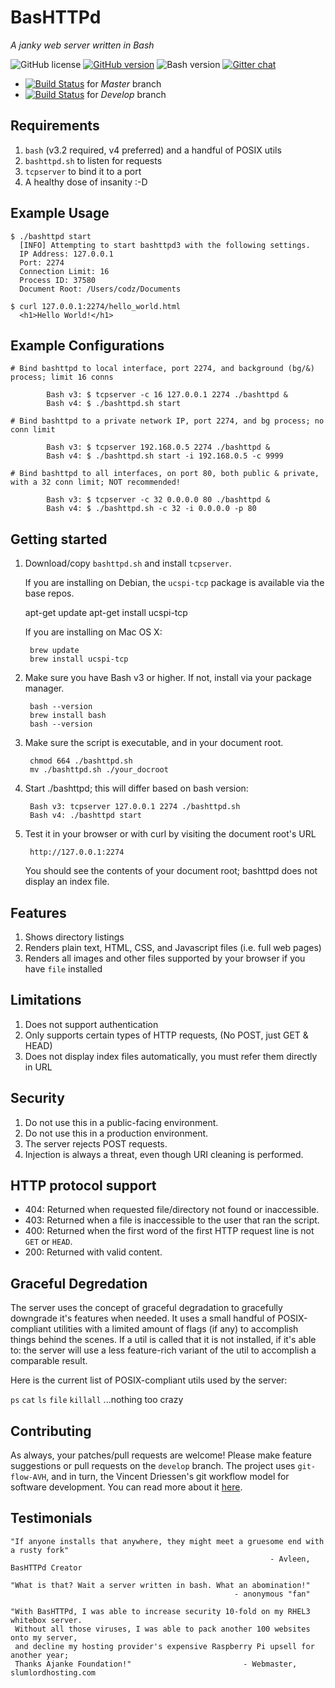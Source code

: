 # BasHTTPd
*A janky web server written in Bash*

![GitHub license](https://img.shields.io/badge/license-MIT-green.svg)
[![GitHub version](https://badge.fury.io/gh/AjankeFoundation%2Fbashttpd.svg)](https://badge.fury.io/gh/AjankeFoundation%2Fbashttpd)
![Bash version](https://img.shields.io/badge/bash-3.2+-green.svg)
[![Gitter chat](https://badges.gitter.im/gitterHQ/gitter.png)](https://gitter.im/AjankeFoundation/TurtleLair)

- [![Build Status](https://travis-ci.org/AjankeFoundation/bashttpd.svg?branch=master)](https://travis-ci.org/AjankeFoundation/bashttpd) for *Master* branch
- [![Build Status](https://travis-ci.org/AjankeFoundation/bashttpd.svg?branch=develop)](https://travis-ci.org/AjankeFoundation/bashttpd) for *Develop* branch

Requirements
-------------

   1. `bash` (v3.2 required, v4 preferred) and a handful of POSIX utils
   2. `bashttpd.sh` to listen for requests
   3. `tcpserver` to bind it to a port
   4. A healthy dose of insanity :-D
  
Example Usage
---------

    $ ./bashttpd start
      [INFO] Attempting to start bashttpd3 with the following settings.
      IP Address: 127.0.0.1
      Port: 2274
      Connection Limit: 16
      Process ID: 37580
      Document Root: /Users/codz/Documents

    $ curl 127.0.0.1:2274/hello_world.html
      <h1>Hello World!</h1>

Example Configurations
---------

	# Bind bashttpd to local interface, port 2274, and background (bg/&) process; limit 16 conns

        	Bash v3: $ tcpserver -c 16 127.0.0.1 2274 ./bashttpd &
        	Bash v4: $ ./bashttpd.sh start 
		
	# Bind bashttpd to a private network IP, port 2274, and bg process; no conn limit

        	Bash v3: $ tcpserver 192.168.0.5 2274 ./bashttpd &
        	Bash v4: $ ./bashttpd.sh start -i 192.168.0.5 -c 9999
		
	# Bind bashttpd to all interfaces, on port 80, both public & private, with a 32 conn limit; NOT recommended!

        	Bash v3: $ tcpserver -c 32 0.0.0.0 80 ./bashttpd &
        	Bash v4: $ ./bashttpd.sh -c 32 -i 0.0.0.0 -p 80

Getting started
----------------

  1. Download/copy `bashttpd.sh` and install `tcpserver`.
  
      If you are installing on Debian, the `ucspi-tcp` package is available via the base repos.

	  apt-get update
	  apt-get install ucspi-tcp

      If you are installing on Mac OS X:
      
          brew update
          brew install ucspi-tcp
          
  2. Make sure you have Bash v3 or higher. If not, install via your package manager.
  
          bash --version
          brew install bash
          bash --version
          
  3. Make sure the script is executable, and in your document root.
  
          chmod 664 ./bashttpd.sh
          mv ./bashttpd.sh ./your_docroot
  
  4. Start ./bashttpd; this will differ based on bash version:
  
          Bash v3: tcpserver 127.0.0.1 2274 ./bashttpd.sh
          Bash v4: ./bashttpd start

  5. Test it in your browser or with curl by visiting the document root's URL
  
          http://127.0.0.1:2274

     You should see the contents of your document root; bashttpd does not display an index file.
      
Features
---------

  1. Shows directory listings
  2. Renders plain text, HTML, CSS, and Javascript files (i.e. full web pages)
  3. Renders all images and other files supported by your browser if you have `file` installed

Limitations
------------

  1. Does not support authentication
  2. Only supports certain types of HTTP requests, (No POST, just GET & HEAD)
  3. Does not display index files automatically, you must refer them directly in URL

Security
--------

  1. Do not use this in a public-facing environment.
  2. Do not use this in a production environment.
  3. The server rejects POST requests.
  4. Injection is always a threat, even though URI cleaning is performed.

HTTP protocol support
---------------------

  - 404: Returned when requested file/directory not found or inaccessible.
  - 403: Returned when a file is inaccessible to the user that ran the script.
  - 400: Returned when the first word of the first HTTP request line is not `GET` or `HEAD`.
  - 200: Returned with valid content.
  
Graceful Degredation
----------

The server uses the concept of graceful degradation to gracefully downgrade it's features when needed. It uses a small handful of POSIX-compliant utilities with a limited amount of flags (if any) to accomplish things behind the scenes. If a util is called that it is not installed, if it's able to: the server will use a less feature-rich variant of the util to accomplish a comparable result.

Here is the current list of POSIX-compliant utils used by the server:

`ps`  `cat`  `ls`  `file`  `killall` ...nothing too crazy
  
Contributing
---------------------

As always, your patches/pull requests are welcome! Please make feature suggestions or pull requests on the `develop` branch. The project uses `git-flow-AVH`, and in turn, the Vincent Driessen's git workflow model for software development. You can read more about it [here](http://nvie.com/posts/a-successful-git-branching-model/).

Testimonials
------------

    "If anyone installs that anywhere, they might meet a gruesome end with a rusty fork"
                                                              - Avleen, BasHTTPd Creator

    "What is that? Wait a server written in bash. What an abomination!"
                                                      - anonymous "fan"
                                                      
    "With BasHTTPd, I was able to increase security 10-fold on my RHEL3 whitebox server. 
     Without all those viruses, I was able to pack another 100 websites onto my server,
     and decline my hosting provider's expensive Raspberry Pi upsell for another year;
     Thanks Ajanke Foundation!"                         - Webmaster, slumlordhosting.com
            
